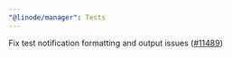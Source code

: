 ```yaml
---
"@linode/manager": Tests
---
```


Fix test notification formatting and output issues ([#11489](https://github.com/linode/manager/pull/11489))
